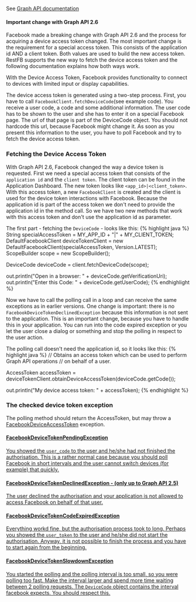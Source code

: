 See <a target="_blank" href="https://developers.facebook.com/docs/facebook-login/for-devices" class="badge badge-primary">Graph API documentation</a>

<div class="rfb-callout warning" role="alert">
	<h4>Important change with Graph API 2.6</h4>
	<div>Facebook made a breaking change with Graph API 2.6 and the process for acquiring a device access token changed. The most important change is the requirement for a special access token. This consists of the application id AND a client token. Both values are used to build the new access token. RestFB supports the new way to fetch the device access token and the following documentation explains how both ways work.</div>
</div>

With the Device Access Token, Facebook provides functionality to connect to devices with limited input or display capabilities. 

The device access token is generated using a two-step process. First, you have to call <code>FacebookClient.fetchDeviceCode</code>(see example code). You receive a user code, a code and some additional information. The user code has to be shown to the user and she has to enter it on a special Facebook page. The url of that page is part of the DeviceCode object. You should not hardcode this url, because Facebook might change it. As soon as you present this information to the user, you have to poll Facebook and try to fetch the device access token.


### Fetching the Device Access Token

With Graph API 2.6, Facebook changed the way a device token is requested. First we need a special access token that consists of the `application id` and the `client token`. The client token can be found in the Application Dashboard. The new token looks like `<app_id>|<client_token>`. With this access token, a new `FacebookClient` is created and the client is used for the device token interactions with Facebook. Because the application id is part of the access token we don't need to provide the application id in the method call. So we have two new methods that work with this access token and don't use the application id as parameter.

The first part - fetching the `DeviceCode` - looks like this: 
{% highlight java %}
String specialAccessToken = MY_APP_ID + "|" + MY_CLIENT_TOKEN;
DefaultFacebookClient deviceTokenClient = 
         new DefaultFacebookClient(specialAccessToken, Version.LATEST);
ScopeBuilder scope = new ScopeBuilder();

DeviceCode deviceCode = client.fetchDeviceCode(scope);

out.println("Open in a browser: " + deviceCode.getVerificationUri);
out.println("Enter this Code: " + deviceCode.getUserCode);
{% endhighlight %}

Now we have to call the polling call in a loop and can receive the same exceptions as in earlier versions. One change is important: there is no `FacebookDeviceTokenDeclinedException` because this information is not sent to the application. This is an important change, because you have to handle this in your application. You can run into the code expired exception or you let the user close a dialog or something and stop the polling in respect to the user action.

The polling call doesn't need the application id, so it looks like this:
{% highlight java %}
// Obtains an access token which can be used to perform Graph API operations
// on behalf of a user.

AccessToken accessToken =
   deviceTokenClient.obtainDeviceAccessToken(deviceCode.getCode());

out.println("My device access token: " + accessToken);
{% endhighlight %}

### The checked device token exception

The polling method should return the AccessToken, but may throw a <a href="/javadoc-2/com/restfb/exception/devicetoken/FacebookDeviceTokenException.html" target="_blank">FacebookDeviceAccessToken</a> exception.

<div class="list-group">
			<a href="/javadoc-2/com/restfb/exception/devicetoken/FacebookDeviceTokenPendingException.html" class="list-group-item" target="_blank">
			    <h4 class="list-group-item-heading">FacebookDeviceTokenPendingException</h4>
			    <p class="list-group-item-text">You showed the <code>user_code</code> to the user and he/she had not finished the authorisation. This is a rather normal case because you should poll Facebook in short intervals and the user cannot switch devices (for example) that quickly.<br>
			    </p>
			</a>
			<a href="/javadoc-2/com/restfb/exception/devicetoken/FacebookDeviceTokenDeclinedException.html" class="list-group-item" target="_blank">
			    <h4 class="list-group-item-heading">FacebookDeviceTokenDeclinedException - (only up to Graph API 2.5)</h4>
			    <p class="list-group-item-text">The user declined the authorisation and your application is not allowed to access Facebook on behalf of that user.</p>
			</a>
			<a href="/javadoc-2/com/restfb/exception/devicetoken/FacebookDeviceTokenCodeExpiredException.html" class="list-group-item" target="_blank">
			    <h4 class="list-group-item-heading">FacebookDeviceTokenCodeExpiredException</h4>
			    <p class="list-group-item-text">Everything workd fine, but the authorisation process took to long. Perhaps you showed the <code>user_token</code> to the user and he/she did not start the authorisation. Anyway, it is not possible to finish the process and you have to start again from the beginning.</p>
			</a>
			<a href="/javadoc-2/com/restfb/exception/devicetoken/FacebookDeviceTokenSlowdownException.html" class="list-group-item" target="_blank">
			    <h4 class="list-group-item-heading">FacebookDeviceTokenSlowdownException</h4>
			    <p class="list-group-item-text">You started the polling and the polling interval is too small, so you were polling too fast. Make the interval larger and spend more time waiting between 2 polling requests. The <code>DeviceCode</code> object contains the interval facebook expects. You should respect this.</p>
			</a>
</div>
